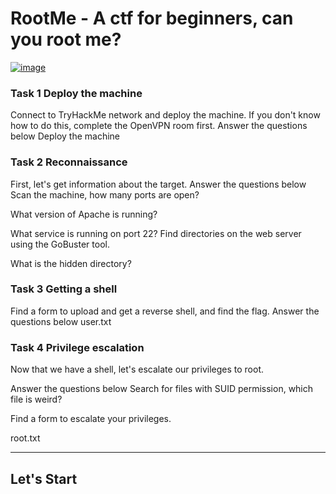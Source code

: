 # RootMe - A ctf for beginners, can you root me?

[![image](https://github.com/GTekSD/SUASS/assets/55411358/343952ff-5843-4dfa-b948-ff1e292d03dc)](https://tryhackme.com/room/rrootme)

### Task 1 Deploy the machine

Connect to TryHackMe network and deploy the machine. If you don't know how to do this, complete the OpenVPN room first.
Answer the questions below
Deploy the machine


### Task 2 Reconnaissance

First, let's get information about the target.
Answer the questions below
Scan the machine, how many ports are open?

What version of Apache is running?

What service is running on port 22?
Find directories on the web server using the GoBuster tool.

What is the hidden directory?


### Task 3 Getting a shell
Find a form to upload and get a reverse shell, and find the flag.
Answer the questions below
user.txt


### Task 4 Privilege escalation
Now that we have a shell, let's escalate our privileges to root.

Answer the questions below
Search for files with SUID permission, which file is weird?

Find a form to escalate your privileges.

root.txt


   -----------------

## Let's Start
